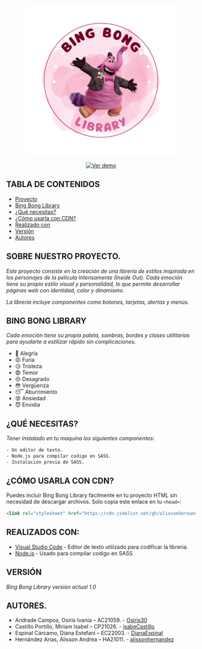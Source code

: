 <p align="center">
  <a href="https://getbootstrap.com/">
    <img src="./img/BBLibrary.png" alt="Logo" width="400" height="400">
  </a>
</p>

<p align="center">
  <a href="https://alissonhernandez.github.io/Bing-Bong-Library/">
    <img src="https://img.shields.io/badge/🌐-Ver%20Demo-blue?style=for-the-badge" alt="Ver demo">
  </a>
</p>

## TABLA DE CONTENIDOS

- [Proyecto](#sobre-nuestro-proyecto)
- [Bing Bong Library](#bing-bong-library)
- [¿Qué necesitas?](#qué-necesitas)
- [¿Cómo usarla con CDN?](#cómo-usarla-con-cdn)
- [Realizado con](#realizados-con)
- [Versión](#version)
- [Autores](#autores)

## SOBRE NUESTRO PROYECTO.

_Este proyecto consiste en la creación de una librería de estilos inspirada en los personajes de la película *Intensamente (Inside Out)*. Cada emoción tiene su propio estilo visual y personalidad, lo que permite desarrollar páginas web con identidad, color y dinamismo._

_La librería incluye componentes como botones, tarjetas, alertas y menús._

## BING BONG LIBRARY

_Cada emoción tiene su propia paleta, sombras, bordes y clases utilitarias para ayudarte a estilizar rápido sin complicaciones._

- 🎉 Alegría
- 😡 Furia
- 😥 Tristeza
- 😨 Temor
- 😒 Desagrado
- 😳 Vergüenza
- 😴 Aburrimiento
- 😰 Ansiedad
- 😈 Envidia

## ¿QUÉ NECESITAS?

_Tener instalado en tu maquina los siguientes componentes:_

```
- Un editor de texto.
- Node.js para compilar codigo en SASS.
- Instalación previa de SASS.
```
## ¿CÓMO USARLA CON CDN?

Puedes incluir Bing Bong Library fácilmente en tu proyecto HTML sin necesidad de descargar archivos. Solo copia este enlace en tu `<head>`:

```html
<link rel="stylesheet" href="https://cdn.jsdelivr.net/gh/alissonhernandez/Bing-Bong-Library@main/css/BBLibrary.css">
```

## REALIZADOS CON:

* [Visual Studio Code](https://code.visualstudio.com/) - Editor de texto utilizado para codificar la libreria.
* [Node.js](https://nodejs.org/en) - Usado para compilar codigo en SASS

## VERSIÓN

_Bing Bong Library versión actual 1.0_

## AUTORES.

* Andrade Campos, Osiris Ivania – AC21059. - [Osiris30](https://github.com/Osiris30)
* Castillo Portillo, Miriam Isabel – CP21026. - [isabeCastillo](https://github.com/isabeCastillo)
* Espinal Cárcamo, Diana Estefani – EC22003. - [DianaEspinal](https://github.com/DianaEspinal)
* Hernández Arias, Alisson Andrea – HA21011. - [alissonhernandez](https://github.com/alissonhernandez)


